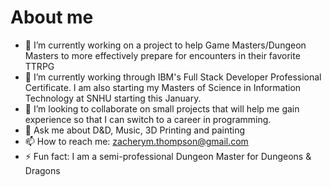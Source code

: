 # About me


- 🔭 I’m currently working on a project to help Game Masters/Dungeon Masters to more effectively prepare  for encounters in their favorite TTRPG
- 🌱 I’m currently working through IBM's Full Stack Developer Professional Certificate. I am also starting my Masters of Science in Information Technology at SNHU starting this January.
- 👯 I’m looking to collaborate on small projects that will help me gain experience so that I can switch to a career in programming.
- 💬 Ask me about D&D, Music, 3D Printing and painting
- 📫 How to reach me: zacherym.thompson@gmail.com
- ⚡ Fun fact: I am a semi-professional Dungeon Master for Dungeons & Dragons

